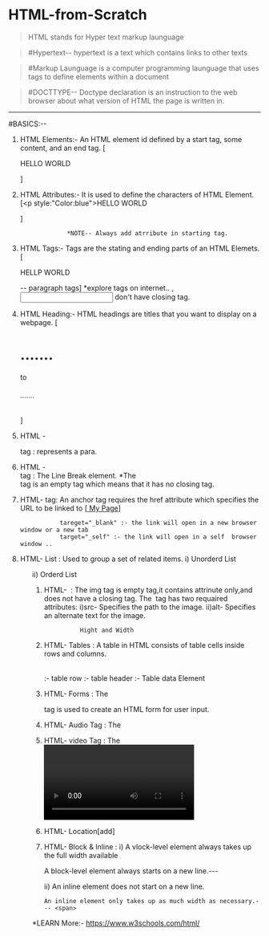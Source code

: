 # HTML-from-Scratch

>HTML stands for Hyper text markup launguage

>#Hypertext-- hypertext is a text which contains links to other texts

>#Markup Launguage is a computer programming launguage that uses tags to define elements within a document

>#DOCTTYPE-- Doctype declaration is an instruction to the web browser about what version of HTML the page is written in.


---

#BASICS:--

1) HTML Elements:- An HTML element id defined by a start tag, some content, and an end tag.
                   [<p> HELLO WORLD </p>]

2) HTML Attributes:- It is used to define the characters of HTML Element.
                    [<p style:"Color:blue">HELLO WORLD</P>]
                    
                    *NOTE-- Always add atrribute in starting tag.

3) HTML Tags:- Tags are the stating and ending parts of an HTML Elemets.
                [<p> HELLP WORLD</p>-- paragraph tags]
                *explore tags on internet..
                <img>, <input> don't have closing tag.

4) HTML Heading:- HTML headings are titles that you want to display on a webpage.
                  [<h1>.......</h1> to <h6>.......</h6>]

5) HTML - <p> tag : represents a para.

6) HTML -<br> tag : The Line Break element.
                    *The <br> tag is an empty tag which means that it has no closing tag.

7) HTML- <a> tag: An anchor tag requires the href attribute which specifies the URL to be linked to 
                  [<a href="index1.html"> My Page</a>]

                  tareget="_blank" :- the link will open in a new browser window or a new tab
                  target="_self" :- the link will open in a self  browser window ..

8) HTML- List : Used to group a set of related items.
                i) Unorderd List <ul>
                ii) Orderd List  <ol>

9) HTML- <img> : The img tag is empty tag,it contains attrinute only,and does not have a closing tag.
                 The <img> tag has two requaired attributes: 
                 i)src- Specifies the path to the image.
                 ii)alt- Specifies an alternate text for the image.

                 Hight and Width
    
10) HTML- Tables : A table in HTML consists of table cells inside rows and columns.
                   <table></table>
                   <tr>:- table row
                    <th>:- table header
                    <td>:- Table data Element

11) HTML- Forms : The <form> tag is used to create an HTML form for user input.

12) HTML- Audio Tag : The <audio> tag is used to embed sound content in a document
                       *supported: song.mp3, wav, ogg
                    
13) HTML- video Tag : The <video> tag is used to embed video content in a document
                       *supported: song.mp3, wav, ogg

14) HTML- Location[add]

15) HTML- Block & Inline :
    i) A vlock-level element always takes up the full width available
       
       A block-level element always starts on a new line.--- <div> <p>

    ii) An inline element does not start on a new line.

        An inline element only takes up as much width as necessary.--- <span>
*LEARN More:- https://www.w3schools.com/html/
